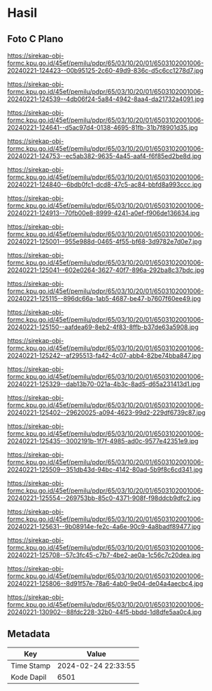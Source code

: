 # Hasil

## Foto C Plano

https://sirekap-obj-formc.kpu.go.id/45ef/pemilu/pdpr/65/03/10/20/01/6503102001006-20240221-124423--00b95125-2c60-49d9-836c-d5c6cc1278d7.jpg

https://sirekap-obj-formc.kpu.go.id/45ef/pemilu/pdpr/65/03/10/20/01/6503102001006-20240221-124539--4db06f24-5a84-4942-8aa4-da21732a4091.jpg

https://sirekap-obj-formc.kpu.go.id/45ef/pemilu/pdpr/65/03/10/20/01/6503102001006-20240221-124641--d5ac97d4-0138-4695-81fb-31b7f8901d35.jpg

https://sirekap-obj-formc.kpu.go.id/45ef/pemilu/pdpr/65/03/10/20/01/6503102001006-20240221-124753--ec5ab382-9635-4a45-aaf4-f6f85ed2be8d.jpg

https://sirekap-obj-formc.kpu.go.id/45ef/pemilu/pdpr/65/03/10/20/01/6503102001006-20240221-124840--6bdb0fc1-dcd8-47c5-ac84-bbfd8a993ccc.jpg

https://sirekap-obj-formc.kpu.go.id/45ef/pemilu/pdpr/65/03/10/20/01/6503102001006-20240221-124913--70fb00e8-8999-4241-a0ef-f906de136634.jpg

https://sirekap-obj-formc.kpu.go.id/45ef/pemilu/pdpr/65/03/10/20/01/6503102001006-20240221-125001--955e988d-0465-4f55-bf68-3d9782e7d0e7.jpg

https://sirekap-obj-formc.kpu.go.id/45ef/pemilu/pdpr/65/03/10/20/01/6503102001006-20240221-125041--602e0264-3627-40f7-896a-292ba8c37bdc.jpg

https://sirekap-obj-formc.kpu.go.id/45ef/pemilu/pdpr/65/03/10/20/01/6503102001006-20240221-125115--896dc66a-1ab5-4687-be47-b7607f60ee49.jpg

https://sirekap-obj-formc.kpu.go.id/45ef/pemilu/pdpr/65/03/10/20/01/6503102001006-20240221-125150--aafdea69-8eb2-4f83-8ffb-b37de63a5908.jpg

https://sirekap-obj-formc.kpu.go.id/45ef/pemilu/pdpr/65/03/10/20/01/6503102001006-20240221-125242--af295513-fa42-4c07-abb4-82be74bba847.jpg

https://sirekap-obj-formc.kpu.go.id/45ef/pemilu/pdpr/65/03/10/20/01/6503102001006-20240221-125329--dab13b70-021a-4b3c-8ad5-d65a231413d1.jpg

https://sirekap-obj-formc.kpu.go.id/45ef/pemilu/pdpr/65/03/10/20/01/6503102001006-20240221-125402--29620025-a094-4623-99d2-229df6739c87.jpg

https://sirekap-obj-formc.kpu.go.id/45ef/pemilu/pdpr/65/03/10/20/01/6503102001006-20240221-125435--3002191b-1f7f-4985-ad0c-9577e42351e9.jpg

https://sirekap-obj-formc.kpu.go.id/45ef/pemilu/pdpr/65/03/10/20/01/6503102001006-20240221-125509--351db43d-94bc-4142-80ad-5b9f8c6cd341.jpg

https://sirekap-obj-formc.kpu.go.id/45ef/pemilu/pdpr/65/03/10/20/01/6503102001006-20240221-125554--269753bb-85c0-4371-908f-f98ddcb9dfc2.jpg

https://sirekap-obj-formc.kpu.go.id/45ef/pemilu/pdpr/65/03/10/20/01/6503102001006-20240221-125631--9b08914e-fe2c-4a6e-90c9-4a8badf89477.jpg

https://sirekap-obj-formc.kpu.go.id/45ef/pemilu/pdpr/65/03/10/20/01/6503102001006-20240221-125708--57c3fc45-c7b7-4be2-ae0a-1c56c7c20dea.jpg

https://sirekap-obj-formc.kpu.go.id/45ef/pemilu/pdpr/65/03/10/20/01/6503102001006-20240221-125806--8d91f57e-78a6-4ab0-9e04-de04a4aecbc4.jpg

https://sirekap-obj-formc.kpu.go.id/45ef/pemilu/pdpr/65/03/10/20/01/6503102001006-20240221-130902--88fdc228-32b0-44f5-bbdd-1d8dfe5aa0c4.jpg


## Metadata

| Key        | Value               |
| ---------- | ------------------- |
| Time Stamp | 2024-02-24 22:33:55 |
| Kode Dapil | 6501                |



